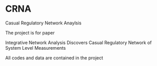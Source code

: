 # CRNA
Casual Regulatory Network Anaylsis

The project is for paper 

Integrative Network Analysis Discovers Casual Regulatory Network of System Level Measurements

All codes and data are contained in the project



